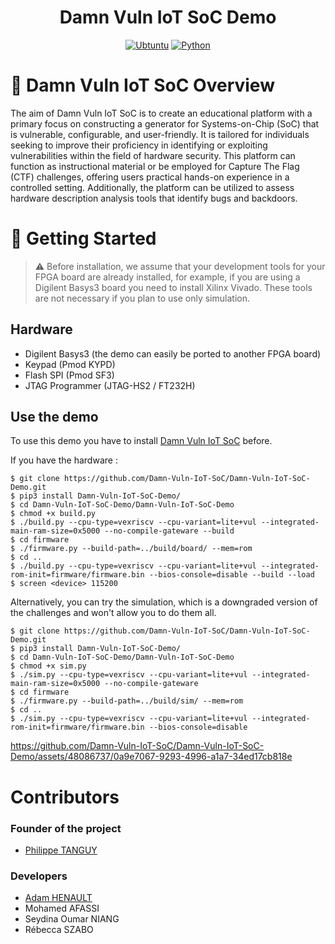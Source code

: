 <div align="center">

# Damn Vuln IoT SoC Demo

[![Ubtuntu](https://img.shields.io/badge/platform-Ubuntu%2020.04-0078d7.svg?style=for-the-badge&logo=appveyor)](https://www.ubuntu-fr.org) 
[![Python](https://img.shields.io/badge/language-Python3-%23f34b7d.svg?style=for-the-badge&logo=appveyor)](https://www.python.org)

</div>

# :book: Damn Vuln IoT SoC Overview

The aim of Damn Vuln IoT SoC is to create an educational platform with a primary focus on constructing a generator for Systems-on-Chip (SoC) that is vulnerable, configurable, and user-friendly. It is tailored for individuals seeking to improve their proficiency in identifying or exploiting vulnerabilities within the field of hardware security. This platform can function as instructional material or be employed for Capture The Flag (CTF) challenges, offering users practical hands-on experience in a controlled setting. Additionally, the platform can be utilized to assess hardware description analysis tools that identify bugs and backdoors.

# :rocket: Getting Started

> ⚠️ Before installation, we assume that your development tools for your FPGA board are already installed, for example, if you are using a Digilent Basys3 board you need to install Xilinx Vivado. 
> These tools are not necessary if you plan to use only simulation.

## Hardware

- Digilent Basys3 (the demo can easily be ported to another FPGA board)
- Keypad (Pmod KYPD)
- Flash SPI (Pmod SF3)
- JTAG Programmer (JTAG-HS2 / FT232H)

## Use the demo

To use this demo you have to install [Damn Vuln IoT SoC](https://github.com/Damn-Vuln-IoT-SoC/Damn-Vuln-IoT-SoC) before.

If you have the hardware :

```console
$ git clone https://github.com/Damn-Vuln-IoT-SoC/Damn-Vuln-IoT-SoC-Demo.git
$ pip3 install Damn-Vuln-IoT-SoC-Demo/
$ cd Damn-Vuln-IoT-SoC-Demo/Damn-Vuln-IoT-SoC-Demo
$ chmod +x build.py
$ ./build.py --cpu-type=vexriscv --cpu-variant=lite+vul --integrated-main-ram-size=0x5000 --no-compile-gateware --build
$ cd firmware
$ ./firmware.py --build-path=../build/board/ --mem=rom
$ cd ..
$ ./build.py --cpu-type=vexriscv --cpu-variant=lite+vul --integrated-rom-init=firmware/firmware.bin --bios-console=disable --build --load
$ screen <device> 115200
```
Alternatively, you can try the simulation, which is a downgraded version of the challenges and won't allow you to do them all.

```console
$ git clone https://github.com/Damn-Vuln-IoT-SoC/Damn-Vuln-IoT-SoC-Demo.git
$ pip3 install Damn-Vuln-IoT-SoC-Demo/
$ cd Damn-Vuln-IoT-SoC-Demo/Damn-Vuln-IoT-SoC-Demo
$ chmod +x sim.py
$ ./sim.py --cpu-type=vexriscv --cpu-variant=lite+vul --integrated-main-ram-size=0x5000 --no-compile-gateware
$ cd firmware
$ ./firmware.py --build-path=../build/sim/ --mem=rom
$ cd ..
$ ./sim.py --cpu-type=vexriscv --cpu-variant=lite+vul --integrated-rom-init=firmware/firmware.bin --bios-console=disable
```

https://github.com/Damn-Vuln-IoT-SoC/Damn-Vuln-IoT-SoC-Demo/assets/48086737/0a9e7067-9293-4996-a1a7-34ed17cb818e

# Contributors

### Founder of the project

- [Philippe TANGUY](https://labsticc.fr/en/directory/tanguy-philippe)

### Developers

- [Adam HENAULT](https://github.com/adamhlt)
- Mohamed AFASSI
- Seydina Oumar NIANG
- Rébecca SZABO

